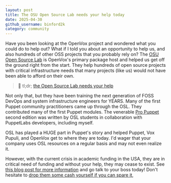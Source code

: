 ```yaml
---
layout: post
title: The OSU Open Source Lab needs your help today
date: 2025-04-30
github_username: binford2k
category: community
---
```


Have you been looking at the OpenVox project and wondered what you could do to
help out? What if I told you about an opportunity to help us, and also hundreds
of other OSS projects that you probably rely on? The [OSU Open Source
Lab](https://osuosl.org) is OpenVox's primary package host and helped us get off the
ground right from the start. They help hundreds of open source projects with
critical infrastructure needs that many projects (like us) would not have been
able to afford on their own.

> 🔔 tl;dr; [the Open Source Lab needs your help](https://osuosl.org/blog/osl-future/)

Not only that, but they have been training the next generation of FOSS DevOps
and system infrastructure engineers for YEARS. Many of the first Puppet community
practitioners came up through the OSL. They contributed many of the first Puppet
modules. The venerable [Pro Puppet](https://www.oreilly.com/library/view/pro-puppet-second/9781430260400/)
second edition was written by OSL students in collaboration with PuppetLabs
developers, including myself.

OSL has played a HUGE part in Puppet's story and helped Puppet, Vox Pupuli, and
OpenVox get to where they are today. I'd wager that your company uses OSL resources
on a regular basis and may not even realize it.

However, with the current crisis in academic funding in the USA, they are in
critical need of funding and without your help, they may cease to exist. See
[this blog post for more information](https://osuosl.org/blog/osl-future/) and
go talk to your boss today! Don't hesitate to
[drop them some cash yourself if you can spare it](https://osuosl.org/donate/),
